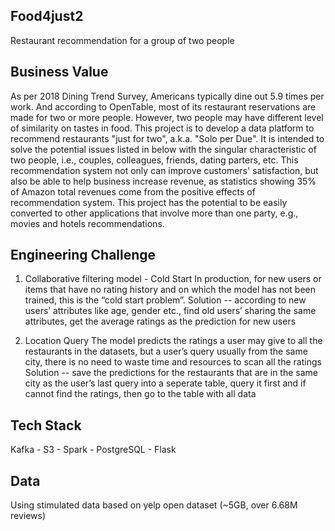 ## Food4just2
Restaurant recommendation for a group of two people


## Business Value

As per 2018 Dining Trend Survey, Americans typically dine out 5.9 times per work. And according to OpenTable, most of its restaurant reservations are made for two or more people. However, two people may have different level of similarity on tastes in food.
This project is to develop a data platform to recommend restaurants "just for two", a.k.a. "Solo per Due". It is intended to solve the potential issues listed in below with the singular characteristic of two people, i.e., couples, colleagues, friends, dating parters, etc. 
This recommendation system not only can improve customers' satisfaction, but also be able to help business increase revenue, as statistics showing 35% of Amazon total revenues come from the positive effects of recommendation system. This project has the potential to be easily converted to other applications that involve more than one party, e.g., movies and hotels recommendations.



## Engineering Challenge
1. Collaborative filtering model - Cold Start
In production, for new users or items that have no rating history and on which the model has not been trained, this is the “cold start problem”.
Solution -- according to new users’ attributes like age, gender etc., find old users’ sharing the same attributes, get the average ratings as the prediction for new users

2. Location Query
The model predicts the ratings a user may give to all the restaurants in the datasets, but a user’s query usually from the same city, there is no need to waste time and resources to scan all the ratings
Solution -- save the predictions for the restaurants that are in the same city as the user’s last query into a seperate table, query it first and if cannot find the ratings, then go to the table with all data


## Tech Stack
Kafka - S3 - Spark - PostgreSQL - Flask

## Data
Using stimulated data based on yelp open dataset (~5GB, over 6.68M reviews)

